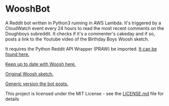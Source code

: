 # WooshBot
A Reddit bot written in Python3 running in AWS Lambda. It's triggered by a CloudWatch event every 24 hours to read the most recent comments on the Doughboys subreddit. It checks if it's a commenter's cakeday and if so, posts a link to the Youtube video of the Birthday Boys Woosh sketch.

It requires the Python Reddit API Wrapper (PRAW) be imported. [It can be found here.](https://praw.readthedocs.io/en/latest/)

[Keep up to date with Woosh here.](https://www.reddit.com/user/HelloImWoosh)

[Original Woosh sketch.](https://www.youtube.com/watch?v=T-ZojGkYd0E)

[Generic version the bot posts.](https://www.youtube.com/watch?v=Y6JnYnA9Tzo)

This project is licensed under the MIT License - see the [LICENSE.md](LICENSE.md) file for details
